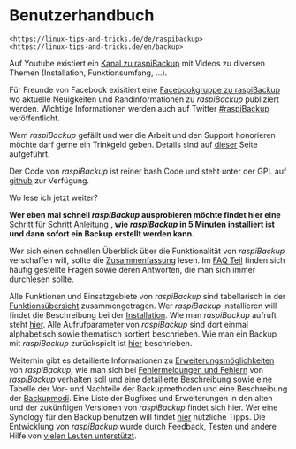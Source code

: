 # Benutzerhandbuch

``` admonish note title="Quelle"
<https://linux-tips-and-tricks.de/de/raspibackup>
<https://linux-tips-and-tricks.de/en/backup>
```

Auf Youtube existiert ein [Kanal zu raspiBackup](https://www.youtube.com/channel/UCnFHtfMXVpWy6mzMazqyINg)
mit Videos zu diversen Themen (Installation, Funktionsumfang, ...).

Für Freunde von Facebook exisitiert eine [Facebookgruppe zu raspiBackup](https://www.facebook.com/pages/raspiBackup/1390788211249738) wo
aktuelle Neuigkeiten und Randinformationen zu *raspiBackup* publiziert werden.
Wichtige Informationen werden auch auf Twitter [#raspiBackup](https://www.twitter.com/linuxframp) veröffentlicht.

Wem *raspiBackup* gefällt und wer die Arbeit und den Support honorieren möchte darf gerne ein Trinkgeld geben.
Details sind auf [dieser](donations.md) Seite aufgeführt.

Der Code von *raspiBackup* ist reiner bash Code und steht unter der GPL auf [github](https://github.com/framps/raspiBackup) zur Verfügung.


Wo lese ich jetzt weiter?

**Wer eben mal schnell *raspiBackup* ausprobieren möchte findet hier eine**
[Schritt für Schritt Anleitung](installation-in-5-minutes.md) **, wie *raspiBackup* in 5 Minuten installiert ist und dann
sofort ein Backup erstellt werden kann.**

Wer sich einen schnellen Überblick über die Funktionalität von *raspiBackup*
verschaffen will, sollte die [Zusammenfassung](introduction.md#zusammenfassung) lesen.
Im [FAQ Teil](faq.md) finden sich häufig gestellte Fragen sowie deren Antworten,
die man sich immer durchlesen sollte.

Alle Funktionen und Einsatzgebiete von *raspiBackup* sind tabellarisch in der
[Funktionsübersicht](function-overview.md) zusammengetragen. Wer *raspiBackup* installieren will findet
die Beschreibung bei der [Installation](installation.md). Wie man *raspiBackup* aufruft steht [hier](usage-and-options.md).
Alle Aufrufparameter von *raspiBackup* sind dort einmal alphabetisch sowie
thematisch sortiert beschrieben. Wie man ein Backup mit *raspiBackup*
zurückspielt ist [hier](restore.md) beschrieben.

Weiterhin gibt es detailierte Informationen zu [Erweiterungsmöglichkeiten](hooks-for-own-scripts.md) von
*raspiBackup*, wie man sich bei [Fehlermeldungen und Fehlern](error-messages.md) von *raspiBackup*
verhalten soll und eine detailierte Beschreibung sowie eine Tabelle der Vor-
und Nachteile der Backupmethoden und eine Beschreibung der [Backupmodi](backuptypes.md). Eine
Liste der Bugfixes und Erweiterungen in den alten und der zukünftigen Versionen
von *raspiBackup* findet sich hier. Wer eine Synology für den Backup benutzen
will findet [hier](synology-as-backupspace.md) nützliche Tipps. Die Entwicklung von *raspiBackup* wurde durch
Feedback, Testen und andere Hilfe von [vielen Leuten unterstützt](thanks.md).
